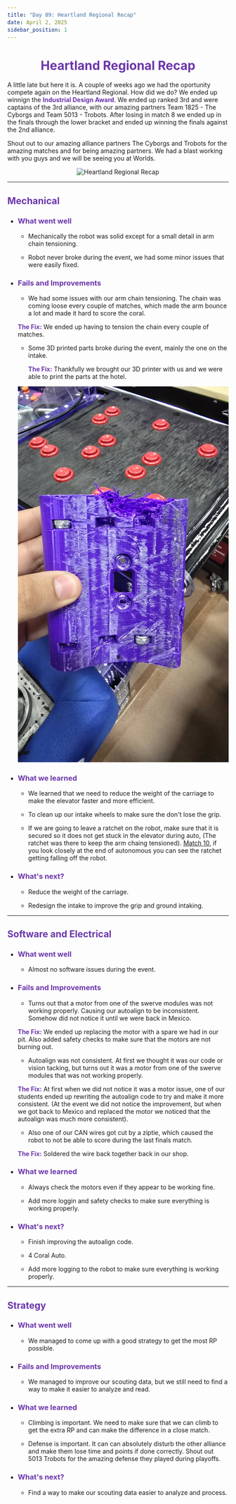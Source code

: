 ```yaml
---
title: "Day 89: Heartland Regional Recap"
date: April 2, 2025
sidebar_position: 1
---
```


<div align="center">

# <b><span style="color:#6b35aa">Heartland Regional Recap</span></b>

</div>

A little late but here it is. A couple of weeks ago we had the oportunity compete again on the Heartland Regional. How did we do? We ended up winnign the <b><span style="color:#6b35aa">Industrial Design Award</span></b>. We ended up ranked 3rd and were captains of the 3rd alliance, with our amazing partners Team 1825 - The Cyborgs and Team 5013 - Trobots. After losing in match 8 we ended up in the finals through the lower bracket and ended up winning the finals against the 2nd alliance.

Shout out to our amazing alliance partners The Cyborgs and Trobots for the amazing matches and for being amazing partners. We had a blast working with you guys and we will be seeing you at Worlds.

<div align="center">

![Heartland Regional Recap](HeartlandRegional.JPG)

</div>

<hr></hr>

## <b><span style="color:#6b35aa">Mechanical</span></b>

- ### <b><span style="color:#6b35aa">What went well</span></b>

  - Mechanically the robot was solid except for a small detail in arm chain tensioning.

  - Robot never broke during the event, we had some minor issues that were easily fixed.

- ### <b><span style="color:#6b35aa">Fails and Improvements</span></b>

  - We had some issues with our arm chain tensioning. The chain was coming loose every couple of matches, which made the arm bounce a lot and made it hard to score the coral.

  <b><span style="color:#6b35aa">The Fix:</span></b> We ended up having to tension the chain every couple of matches.

  - Some 3D printed parts broke during the event, mainly the one on the intake.

    <b><span style="color:#6b35aa">The Fix:</span></b> Thankfully we brought our 3D printer with us and we were able to print the parts at the hotel.

  <div align="center">

  ![Broken](BrokenPrint.jpg)

  </div>

- ### <b><span style="color:#6b35aa">What we learned</span></b>

  - We learned that we need to reduce the weight of the carriage to make the elevator faster and more efficient.

  - To clean up our intake wheels to make sure the don't lose the grip.

  - If we are going to leave a ratchet on the robot, make sure that it is secured so it does not get stuck in the elevator during auto, (The ratchet was there to keep the arm chaing tensioned). [Match 10](https://www.youtube.com/watch?v=XtNaTzuDKTI), if you look closely at the end of autonomous you can see the ratchet getting falling off the robot.

- ### <b><span style="color:#6b35aa">What's next?</span></b>

  - Reduce the weight of the carriage.

  - Redesign the intake to improve the grip and ground intaking.

<hr></hr>

## <b><span style="color:#6b35aa">Software and Electrical</span></b>

- ### <b><span style="color:#6b35aa">What went well</span></b>

  - Almost no software issues during the event.

- ### <b><span style="color:#6b35aa">Fails and Improvements</span></b>

  - Turns out that a motor from one of the swerve modules was not working properly. Causing our autoalign to be inconsistent. Somehow did not notice it until we were back in Mexico.

  <b><span style="color:#6b35aa">The Fix:</span></b> We ended up replacing the motor with a spare we had in our pit. Also added safety checks to make sure that the motors are not burning out.

  - Autoalign was not consistent. At first we thought it was our code or vision tacking, but turns out it was a motor from one of the swerve modules that was not working properly.

  <b><span style="color:#6b35aa">The Fix:</span></b> At first when we did not notice it was a motor issue, one of our students ended up rewriting the autoalign code to try and make it more consistent. (At the event we did not notice the improvement, but when we got back to Mexico and replaced the motor we noticed that the autoalign was much more consistent).

  - Also one of our CAN wires got cut by a ziptie, which caused the robot to not be able to score during the last finals match.

  <b><span style="color:#6b35aa">The Fix:</span></b> Soldered the wire back together back in our shop.

- ### <b><span style="color:#6b35aa">What we learned</span></b>

  - Always check the motors even if they appear to be working fine.

  - Add more loggin and safety checks to make sure everything is working properly.

- ### <b><span style="color:#6b35aa">What's next?</span></b>

  - Finish improving the autoalign code.

  - 4 Coral Auto.

  - Add more logging to the robot to make sure everything is working properly.

<hr></hr>

## <b><span style="color:#6b35aa">Strategy</span></b>

- ### <b><span style="color:#6b35aa">What went well</span></b>

  - We managed to come up with a good strategy to get the most RP possible.

- ### <b><span style="color:#6b35aa">Fails and Improvements</span></b>

  - We managed to improve our scouting data, but we still need to find a way to make it easier to analyze and read.

- ### <b><span style="color:#6b35aa">What we learned</span></b>

  - Climbing is important. We need to make sure that we can climb to get the extra RP and can make the difference in a close match.

  - Defense is important. It can can absolutely disturb the other alliance and make them lose time and points if done correctly. Shout out 5013 Trobots for the amazing defense they played during playoffs.

- ### <b><span style="color:#6b35aa">What's next?</span></b>

  - Find a way to make our scouting data easier to analyze and process.
